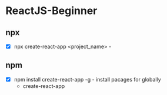 # ReactJS-Beginner


## npx 
 - [x] npx create-react-app <project_name> - 

## npm 
 - [x] npm install create-react-app -g - install pacages for globally
   - create-react-app <project-name> 